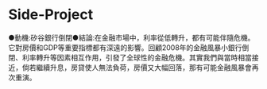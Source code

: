 # Side-Project
●動機:矽谷銀行倒閉●結論:在金融市場中，利率從低轉升，都有可能伴隨危機。它對房價和GDP等重要指標都有深遠的影響。回顧2008年的金融風暴小銀行倒閉、利率轉升等因素相互作用，引發了全球性的金融危機。其實我們與當時相當接近，倘若繼續升息，房貸使人無法負荷，房價又大幅回落，那有可能金融風暴會再次重演。
